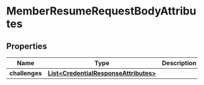
# MemberResumeRequestBodyAttributes

## Properties
Name | Type | Description | Notes
------------ | ------------- | ------------- | -------------
**challenges** | [**List&lt;CredentialResponseAttributes&gt;**](CredentialResponseAttributes.md) |  |  [optional]



